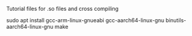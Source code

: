 
Tutorial files for .so files and cross compiling

sudo apt install gcc-arm-linux-gnueabi gcc-aarch64-linux-gnu binutils-aarch64-linux-gnu make 
